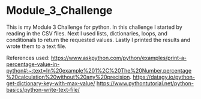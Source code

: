# Module_3_Challenge
This is my Module 3 Challenge for python.
In this challenge I started by reading in the CSV files. 
Next I used lists, dictionaries, loops, and conditionals to return the requested values.
Lastly I printed the results and wrote them to a text file. 

References used:
https://www.askpython.com/python/examples/print-a-percentage-value-in-python#:~:text=In%20example%201%2C%20The%20Number,percentage%20calculation%20without%20any%20precision.
https://datagy.io/python-get-dictionary-key-with-max-value/
https://www.pythontutorial.net/python-basics/python-write-text-file/
